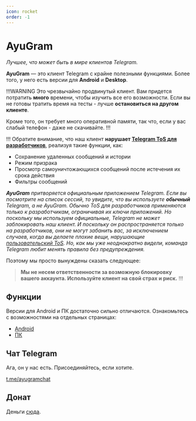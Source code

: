 ```yaml
---
icon: rocket
order: -1
---
```


# AyuGram

*Лучшее, что может быть в мире клиентов Telegram.*

**AyuGram** — это клиент Telegram с крайне полезными функциями. Более того, у него есть версии для **Android** и **Desktop**.

!!!WARNING
Это чрезвычайно продвинутый клиент. Вам придется потратить **много** времени, чтобы изучить все его возможности. Если вы не готовы тратить время на тесты - лучше **остановиться на другом клиенте**.

Кроме того, он требует много оперативной памяти, так что, если у вас слабый телефон - даже не скачивайте.
!!!

!!!
Обратите внимание, что наш клиент **нарушает [Telegram ToS для разработчиков](https://core.telegram.org/api/terms#1-privacy-amp-security)**, реализуя такие функции, как:
- Сохранение удаленных сообщений и истории
-	Режим призрака
-	Просмотр самоуничтожающихся сообщений после истечения их срока действия
-	Фильтры сообщений

***AyuGram** притворяется официальным приложением Telegram. Если вы посмотрите на список сессий, то увидите, что вы используете **обычный** Telegram, а не AyuGram. Обычно ToS для разработчиков применяются только к разработчикам, ограничивая их ключи приложений. Но поскольку мы используем официальные, Telegram не может заблокировать наш клиент. И поскольку он распространяется только на разработчиков, они не могут забанить вас, за исключением случаев, когда вы делаете плохие вещи, нарушающие [пользовательский ToS](https://telegram.org/tos). Но, как мы уже неоднократно видели, команда Telegram любит менять правила без предупреждения.*

Поэтому мы просто вынуждены сказать следующее:

>**Мы не несем ответственности за возможную блокировку вашего аккаунта. Используйте клиент на свой страх и риск.**
!!!

## Функции
Версии для Android и ПК достаточно сильно отличаются. Ознакомьтесь с возможностями на отдельных страницах:

- [Android](/android)
- [ПК](/desktop)

## Чат Telegram

Ага, он у нас есть. Присоединяйтесь, если хотите.

[t.me/ayugramchat](https://t.me/ayugramchat)

## Донат

Деньги [сюда](/donate).
